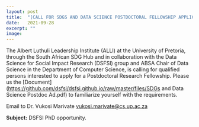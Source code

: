 ```yaml
---
layout: post
title:  "[CALL FOR SDGS AND DATA SCIENCE POSTDOCTORAL FELLOWSHIP APPLICATIONS] Call for PhD Student at DSFSI"
date:   2021-09-28
excerpt: ""
image: 
---
```


The Albert Luthuli Leadership Institute (ALLI) at the University of Pretoria, through the South African SDG Hub and in collaboration with the Data Science for Social Impact Research (DSFSI) group and ABSA Chair of Data Science in the Department of Computer Science, is calling for qualified persons interested to apply for a Postdoctoral Research Fellowship. Please us the [Document](https://github.com/dsfsi/dsfsi.github.io/raw/master/files/SDGs and Data Science Postdoc Ad.pdf) to familiarize yourself with the requirements.

Email to Dr. Vukosi Marivate [vukosi.marivate@cs.up.ac.za](vukosi.marivate@cs.up.ac.za)

**Subject:** DSFSI PhD opportunity. 